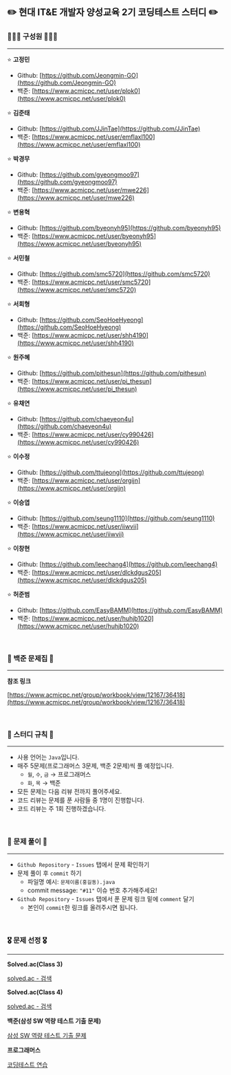 ## ✏️ 현대 IT&E 개발자 양성교육 2기 코딩테스트 스터디 ✏️

### 👨🏻‍💻 구성원 👩🏻‍💻

---

⭐ **고정민**

- Github: [https://github.com/Jeongmin-GO](https://github.com/Jeongmin-GO)
- 백준: [https://www.acmicpc.net/user/plok0](https://www.acmicpc.net/user/plok0)

⭐ **김준태**

- Github: [https://github.com/JJinTae](https://github.com/JJinTae)
- 백준: [https://www.acmicpc.net/user/emflaxl100](https://www.acmicpc.net/user/emflaxl100)

⭐ **박경무**

- Github: [https://github.com/gyeongmoo97](https://github.com/gyeongmoo97)
- 백준: [https://www.acmicpc.net/user/mwe226](https://www.acmicpc.net/user/mwe226)

⭐ **변용혁**

- Github: [https://github.com/byeonyh95](https://github.com/byeonyh95)
- 백준: [https://www.acmicpc.net/user/byeonyh95](https://www.acmicpc.net/user/byeonyh95)

⭐ **서민철**

- Github: [https://github.com/smc5720](https://github.com/smc5720)
- 백준: [https://www.acmicpc.net/user/smc5720](https://www.acmicpc.net/user/smc5720)

⭐ **서회형**

- Github: [https://github.com/SeoHoeHyeong](https://github.com/SeoHoeHyeong)
- 백준: [https://www.acmicpc.net/user/shh4190](https://www.acmicpc.net/user/shh4190)

⭐ **원주혜**

- Github: [https://github.com/pithesun](https://github.com/pithesun)
- 백준: [https://www.acmicpc.net/user/pi_thesun](https://www.acmicpc.net/user/pi_thesun)

⭐ **유채연**

- Github: [https://github.com/chaeyeon4u](https://github.com/chaeyeon4u)
- 백준: [https://www.acmicpc.net/user/cy990426](https://www.acmicpc.net/user/cy990426)

⭐ **이수정**

- Github: [https://github.com/ttujeong](https://github.com/ttujeong)
- 백준: [https://www.acmicpc.net/user/orgijn](https://www.acmicpc.net/user/orgijn)

⭐ **이승엽**

- Github: [https://github.com/seung1110](https://github.com/seung1110)
- 백준: [https://www.acmicpc.net/user/iiwvii](https://www.acmicpc.net/user/iiwvii)

⭐ **이창현**

- Github: [https://github.com/leechang4](https://github.com/leechang4)
- 백준: [https://www.acmicpc.net/user/dlckdgus205](https://www.acmicpc.net/user/dlckdgus205)

⭐ **허준범**

- Github: [https://github.com/EasyBAMM](https://github.com/EasyBAMM)
- 백준: [https://www.acmicpc.net/user/huhjb1020](https://www.acmicpc.net/user/huhjb1020)

<br/>

### 🍭 백준 문제집 🍭

---

**참조 링크**

[https://www.acmicpc.net/group/workbook/view/12167/36418](https://www.acmicpc.net/group/workbook/view/12167/36418)

<br/>

### 🌴 스터디 규칙 🌴

---

- 사용 언어는 `Java`입니다.
- 매주 5문제(프로그래머스 3문제, 백준 2문제)씩 풀 예정입니다.
    - `월`, `수`, `금` → 프로그래머스
    - `화`, `목` → 백준
- 모든 문제는 다음 리뷰 전까지 풀어주세요.
- 코드 리뷰는 문제를 푼 사람들 중 1명이 진행합니다.
- 코드 리뷰는 주 1회 진행하겠습니다.

<br/>

### 🐧 문제 풀이 🐧

---

- `Github Repository` - `Issues` 탭에서 문제 확인하기
- 문제 풀이 후 `commit` 하기
    - 파일명 예시: `문제이름(홍길동).java`
    - commit message: `"#11"` 이슈 번호 추가해주세요!
- `Github Repository` - `Issues` 탭에서 푼 문제 링크 밑에 `comment` 달기
    - 본인이 `commit`한 링크를 올려주시면 됩니다.

<br/>

### 🎖️ 문제 선정 🎖️

---

**Solved.ac(Class 3)**

[solved.ac - 검색](https://solved.ac/search?query=in_class:3)

**Solved.ac(Class 4)**

[solved.ac - 검색](https://solved.ac/search?query=in_class:4)

**백준(삼성 SW 역량 테스트 기출 문제)**

[삼성 SW 역량 테스트 기출 문제](https://www.acmicpc.net/workbook/view/1152)

**프로그래머스**

[코딩테스트 연습](https://programmers.co.kr/learn/challenges?tab=all_challenges)
